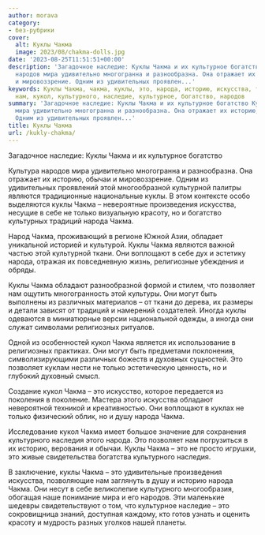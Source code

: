 ```yaml
---
author: morava
category:
- без-рубрики
cover:
  alt: Куклы Чакма
  image: 2023/08/chakma-dolls.jpg
date: '2023-08-25T11:51:51+00:00'
description: 'Загадочное наследие: Куклы Чакма и их культурное богатство Культура
  народов мира удивительно многогранна и разнообразна. Она отражает их историю, обычаи
  и мировоззрение. Одним из удивительных проявлен...'
keywords: Куклы Чакма, чакма, куклы, это, народа, историю, искусства, только, позволяет,
  нам, кукол, культурного, наследие, культурное, богатство, народов
summary: 'Загадочное наследие: Куклы Чакма и их культурное богатство Культура народов
  мира удивительно многогранна и разнообразна. Она отражает их историю, обычаи и мировоззрение.
  Одним из удивительных проявлен...'
title: Куклы Чакма
url: /kukly-chakma/
---
```


Загадочное наследие: Куклы Чакма и их культурное богатство

Культура народов мира удивительно многогранна и разнообразна. Она отражает их историю, обычаи и мировоззрение. Одним из удивительных проявлений этой многообразной культурной палитры являются традиционные национальные куклы. В этом контексте особо выделяются куклы Чакма – невероятные произведения искусства, несущие в себе не только визуальную красоту, но и богатство культурных традиций народа Чакма.

Народ Чакма, проживающий в регионе Южной Азии, обладает уникальной историей и культурой. Куклы Чакма являются важной частью этой культурной ткани. Они воплощают в себе дух и эстетику народа, отражая их повседневную жизнь, религиозные убеждения и обряды.

Куклы Чакма обладают разнообразной формой и стилем, что позволяет нам ощутить многогранность этой культуры. Они могут быть выполнены из различных материалов – от ткани до дерева, их размеры и детали зависят от традиций и намерений создателей. Иногда куклы одеваются в миниатюрные версии национальной одежды, а иногда они служат символами религиозных ритуалов.

Одной из особенностей кукол Чакма является их использование в религиозных практиках. Они могут быть предметами поклонения, символизирующими различных божеств и духовных сущностей. Это позволяет куклам нести не только эстетическую ценность, но и глубокий духовный смысл.

Создание кукол Чакма – это искусство, которое передается из поколения в поколение. Мастера этого искусства обладают невероятной техникой и креативностью. Они воплощают в куклах не только физический облик, но и душу народа Чакма.

Исследование кукол Чакма имеет большое значение для сохранения культурного наследия этого народа. Это позволяет нам погрузиться в их историю, верования и обычаи. Куклы Чакма – это не просто игрушки, это живые свидетельства богатства культурного наследия.

В заключение, куклы Чакма – это удивительные произведения искусства, позволяющие нам заглянуть в душу и историю народа Чакма. Они несут в себе великолепие культурного многообразия, обогащая наше понимание мира и его народов. Эти маленькие шедевры свидетельствуют о том, что культурное наследие – это сокровищница знаний, доступная каждому, кто готов узнать и оценить красоту и мудрость разных уголков нашей планеты.